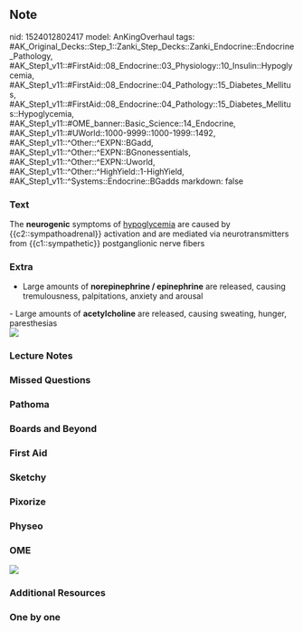 ## Note
nid: 1524012802417
model: AnKingOverhaul
tags: #AK_Original_Decks::Step_1::Zanki_Step_Decks::Zanki_Endocrine::Endocrine_Pathology, #AK_Step1_v11::#FirstAid::08_Endocrine::03_Physiology::10_Insulin::Hypoglycemia, #AK_Step1_v11::#FirstAid::08_Endocrine::04_Pathology::15_Diabetes_Mellitus, #AK_Step1_v11::#FirstAid::08_Endocrine::04_Pathology::15_Diabetes_Mellitus::Hypoglycemia, #AK_Step1_v11::#OME_banner::Basic_Science::14_Endocrine, #AK_Step1_v11::#UWorld::1000-9999::1000-1999::1492, #AK_Step1_v11::^Other::^EXPN::BGadd, #AK_Step1_v11::^Other::^EXPN::BGnonessentials, #AK_Step1_v11::^Other::^EXPN::Uworld, #AK_Step1_v11::^Other::^HighYield::1-HighYield, #AK_Step1_v11::^Systems::Endocrine::BGadds
markdown: false

### Text
The <b>neurogenic</b> symptoms of <u>hypoglycemia</u> are caused by
{{c2::sympathoadrenal}} activation and are mediated via
neurotransmitters from {{c1::sympathetic}} postganglionic nerve
fibers

### Extra
- Large amounts of <b>norepinephrine / epinephrine</b> are
released, causing tremulousness, palpitations, anxiety and arousal
<div>
  - Large amounts of <b>acetylcholine</b> are released, causing
  sweating, hunger, paresthesias
</div>
<div><img src="paste-32714765893633.jpg"></div>

### Lecture Notes


### Missed Questions


### Pathoma


### Boards and Beyond


### First Aid


### Sketchy


### Pixorize


### Physeo


### OME
<div class="ome-widget">
  <a href=
  "https://onlinemeded.org/spa/endocrine?ref=anki"><img src="_OME_AnkiFlashcards_Topic_3.png"></a>
</div>

### Additional Resources


### One by one

